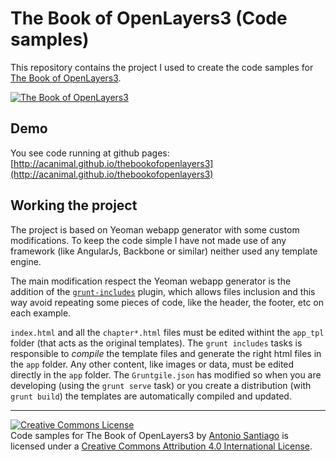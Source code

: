 The Book of OpenLayers3 (Code samples)
======================================

This repository contains the project I used to create the code samples for [The Book of OpenLayers3](https://leanpub.com/thebookofopenlayers3).

[![The Book of OpenLayers3](https://s3.amazonaws.com/titlepages.leanpub.com/thebookofopenlayers3/large?1405626590)](https://leanpub.com/thebookofopenlayers3)

Demo
----

You see code running at github pages: [http://acanimal.github.io/thebookofopenlayers3](http://acanimal.github.io/thebookofopenlayers3)

Working the project
-------------------

The project is based on Yeoman webapp generator with some custom modifications. To keep the code simple I have not made use of any framework (like AngularJs, Backbone or similar) neither used any template engine.

The main modification respect the Yeoman webapp generator is the addition of the [`grunt-includes`](https://github.com/vanetix/grunt-includes) plugin, which allows files inclusion and this way avoid repeating some pieces of code, like the header, the footer, etc on each example.

`index.html` and all the `chapter*.html` files must be edited withint the `app_tpl` folder (that acts as the original templates). The `grunt includes` tasks is responsible to *compile* the template files and generate the right html files in the `app` folder. Any other content, like images or data, must be edited directly in the `app` folder.
The `Gruntgile.json` has modified so when you are developing (using the `grunt serve` task) or you create a distribution (with `grunt build`) the templates are automatically compiled and updated.

<hr/>

<a rel="license" href="http://creativecommons.org/licenses/by/4.0/"><img alt="Creative Commons License" style="border-width:0" src="https://i.creativecommons.org/l/by/4.0/88x31.png" /></a><br /><span xmlns:dct="http://purl.org/dc/terms/" property="dct:title">Code samples for The Book of OpenLayers3</span> by <a xmlns:cc="http://creativecommons.org/ns#" href="https://github.com/acanimal/thebookofopenlayers3" property="cc:attributionName" rel="cc:attributionURL">Antonio Santiago</a> is licensed under a <a rel="license" href="http://creativecommons.org/licenses/by/4.0/">Creative Commons Attribution 4.0 International License</a>.
